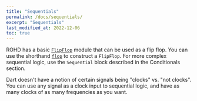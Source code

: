 ```yaml
---
title: "Sequentials"
permalink: /docs/sequentials/
excerpt: "Sequentials"
last_modified_at: 2022-12-06
toc: true
---
```


ROHD has a basic [`FlipFlop`](https://intel.github.io/rohd/rohd/FlipFlop-class.html) module that can be used as a flip flop.  You can use the shorthand [`flop`](https://intel.github.io/rohd/rohd/flop.html) to construct a `FlipFlop`.  For more complex sequential logic, use the `Sequential` block described in the Conditionals section.

Dart doesn't have a notion of certain signals being "clocks" vs. "not clocks".  You can use any signal as a clock input to sequential logic, and have as many clocks of as many frequencies as you want.